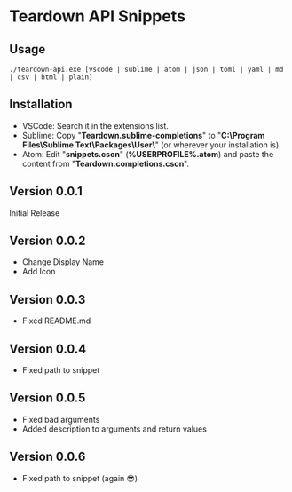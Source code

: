 # Teardown API Snippets
## Usage
```
./teardown-api.exe [vscode | sublime | atom | json | toml | yaml | md | csv | html | plain]
```

## Installation
- VSCode: Search it in the extensions list.
- Sublime: Copy "**Teardown.sublime-completions**" to "**C:\Program Files\Sublime Text\Packages\User\\**" (or wherever your installation is).
- Atom: Edit "**snippets.cson**" (**%USERPROFILE%\.atom**) and paste the content from "**Teardown.completions.cson**".

## Version 0.0.1
Initial Release

## Version 0.0.2
- Change Display Name
- Add Icon

## Version 0.0.3
- Fixed README.md

## Version 0.0.4
- Fixed path to snippet

## Version 0.0.5
- Fixed bad arguments
- Added description to arguments and return values

## Version 0.0.6
- Fixed path to snippet (again 😎)